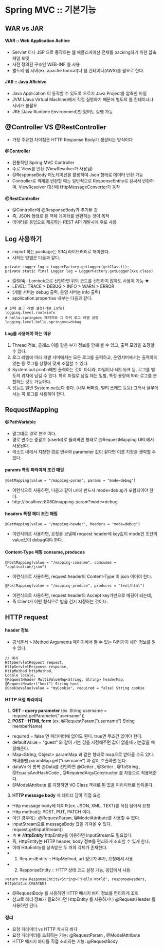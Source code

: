 # Spring MVC :: 기본기능

## WAR vs JAR
#### WAR :: Web Application Achive
- Servlet 이나 JSP 으로 동작하는 웹 애플리케이션 전체를 packing하기 위한 압축파일 포맷
- 사전 정의된 구조인 WEB-INF 를 사용
- 별도의 웹 서버(ex. apache tomcat)나 웹 컨테이너(AWS)를 필요로 한다.
#### JAR :: Java ARchive
- Java Application 이 동작할 수 있도록 오로지 Java Project를 압축한 파일
- JVM (Java Virtual Machine)에서 직접 실행하기 때문에 별도의 웹 컨테이너나 서버가 불필요
- JRE (Java Runtime Environment)만 있어도 실행 가능

## @Controller VS @RestController
- 가장 주요한 차이점은 HTTP Response Body가 생성되는 방식이다
#### @Controller
- 전통적인 Spring MVC Controller
- 주로 View를 반환 (ViewResolver가 사용됨)
- @ResponseBody 어노테이션을 활용하여 Json 형태로 데이터 반환 가능
- Controller로 객체를 반환할 때는 일반적으로 ResponseEntity로 감싸서 반환하며, ViewResolver 대신에 HttpMessageConverter가 동작
#### @RestController
- @Controller에 @ResponseBody가 추가된 것
- 즉, JSON 형태로 된 객체 데이터를 반환하는 것이 목적
- 데이터를 응답으로 제공하는 REST API 개발시에 주로 사용

## Log 사용하기
- import 하는 package는 Slf4j 라이브러리로 해야한다.
- 사하는 방법은 다음과 같다.
```
private Logger log = LoggerFactory.getLogger(getClass());
private static final Logger log = LoggerFactory.getLogger(Xxx.class)
```
- @Slf4j : Lombok으로 선언하면 위의 코드를 선언하지 않아도 사용이 가능 ★
- LEVEL: TRACE > DEBUG > INFO > WARN > ERROR
- (개발 서버는 debug 출력, 운영 서버는 info 출력)
- application.properties 내부는 다음과 같다.
```
# 전체 로그 레벨 설정(기본 info)
logging.level.root=info
# hello.springmvc 패키지와 그 하위 로그 레벨 설정
logging.level.hello.springmvc=debug
```
#### Log를 사용해야 하는 이유
1. Thread 정보, 클래스 이름 같은 부가 정보를 함께 볼 수 있고, 출력 모양을 조정할 수 있다.
2. 로그 레벨에 따라 개발 서버에서는 모든 로그를 출력하고, 운영서버에서는 출력하지 않는 등 로그를 상황에 맞게 조절할 수 있다.
3. System.out.println에만 출력하는 것이 아니라, 파일이나 네트워크 등, 로그를 별도의 위치에 남길 수 있다. 특히 파일로 남길 때는 일별, 특정 용량에 따라 로그를 분할하는 것도 가능하다.
4. 성능도 일반 System.out보다 좋다. (내부 버퍼링, 멀티 쓰레드 등등) 그래서 실무에서는 꼭 로그를 사용해야 한다.

## RequestMapping
#### @PathVariable
- 말그대로 *경로 변수* 이다.
- 경로 변수는 중괄호 {userId}로 둘러싸인 형태로 @RequestMapping URL에서 사용된다.
- 메소드 내에서 지정한 경로 변수와 parameter 값이 같다면 이름 지정을 생략할 수 있다.
#### params 특정 파라미터 조건 매핑
```
@GetMapping(value = "/mapping-param", params = "mode=debug")
```
- 이런식으로 사용하면, 다음과 같이 url에 반드시 mode=debug가 포함되어야 한다.
- http://localhost:8080/mapping-param?mode=debug
#### headers 특정 헤더 조건 매핑
```
@GetMapping(value = "/mapping-header", headers = "mode=debug")
```
- 이런식의로 사용하면, 요청을 보낼때 request header에 key값이 mode인 조건의 value값이 debug여야 한다.
#### Content-Type 매핑 consume, produces
```
@PostMapping(value = "/mapping-consume", consumes = "application/json")
```
- 이런식으로 사용하면, request header의 Content-Type 이 json 이어야 한다.
```
@PostMapping(value = "/mapping-produce", produces = "text/html")
```
- 이런식으로 사용하면, request header의 Accept key기반으로 매핑이 되는데,
- 즉 Client가 어떤 형식으로 받을 건지 지정하는 것이다.

## HTTP request
#### header 정보
- 공식문서 >  Method Arguments 페이지에서 알 수 있는 여러가지 헤더 정보를 알 수 있다.
```
// 예시
HttpServletRequest request,
HttpServletResponse response,
HttpMethod httpMethod,
Locale locale,
@RequestHeader MultiValueMap<String, String> headerMap,
@RequestHeader("host") String host,
@CookieValue(value = "myCookie", required = false) String cookie
```
#### HTTP 요청 파라미터
1. **GET - query parameter** (ex. String username = request.getParameter("username"))
2. **POST - HTML form** (ex. @RequestParam("username") String memberName)
  - required = false 면 파라미터에 없어도 된다. true면 무조건 있어야 한다.
  - defaultValue = "guest" 와 같이 기본 값을 지정해주면 값이 없을때 기본값을 배정해준다.
  - Map<String, Object> paramMap 과 같은 형태로 map으로 받아올 수도 있다. 꺼내쓸땐 paramMap.get("username") 과 같이 호출하면 된다.
  - dataVo 에 롬복 @Data를 선언하면 @Getter , @Setter , @ToString , @EqualsAndHashCode , @RequiredArgsConstructor 를 자동으로 적용해준다.
  - @ModelAttribute 를 지정하면 VO Class 객체로 된 값을 파라미터로 받아온다.
3. **HTTP message body** 에 데이터 담아 직접 요청
  - Http message body에 데이터(ex. JSON, XML, TEXT)를 직접 담아서 요청
  - Http method는 POST, PUT, PATCH 이다.
  - 이런 경우에는 @RequestParam, @ModelAttribute를 사용할 수 없다.
  - InputStream으로 messageBody 값을 가져올 수 있다. request.getInputStream()
  - ☆★ ***HttpEntity***<String> httpEntity를 이용하면 InputStream도 필요없다.
  - 즉, HttpEntity는 HTTP header, body 정보를 편리하게 조회할 수 있게 한다.
  - 이때 HttpEntity를 상속받은 두 개의 객체가 존재한다.
  - 1) RequestEntity :: HttpMethod, url 정보가 추가, 요청에서 사용
  - 2) ResponseEntity :: HTTP 상태 코드 설정 가능, 응답에서 사용
```
return new ResponseEntity<String>("Hello World", responseHeaders, HttpStatus.CREATED)
```
  - @RequestBody 를 사용하면 HTTP 메시지 바디 정보를 편리하게 조회
  -  참고로 헤더 정보가 필요하다면 HttpEntity 를 사용하거나 @RequestHeader 를 사용하면 된다.
#### 정리
- 요청 파라미터 vs HTTP 메시지 바디
- 요청 파라미터를 조회하는 기능: @RequestParam , @ModelAttribute
- HTTP 메시지 바디를 직접 조회하는 기능: @RequestBody
